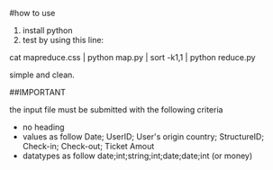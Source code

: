 #how to use

1. install python
2. test by using this line:


cat mapreduce.css | python map.py | sort -k1,1 | python reduce.py

simple and clean.

##IMPORTANT


the input file must be submitted with the following criteria


- no  heading
- values as follow
Date; UserID; User's origin country; StructureID; Check-in; Check-out; Ticket Amout
- datatypes as follow
date;int;string;int;date;date;int (or money)